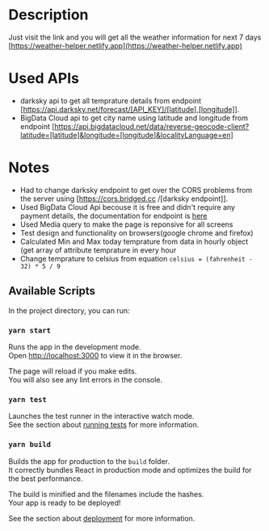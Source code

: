 # Description
Just visit the link and you will get all the weather information for next 7 days  [https://weather-helper.netlify.app](https://weather-helper.netlify.app) 
# Used APIs 
- darksky api to get all temprature details from endpoint [https://api.darksky.net/forecast/[API_KEY]/[latitude],[longitude]].
- BigData Cloud api to get city name using latitude and longitude from endpoint [https://api.bigdatacloud.net/data/reverse-geocode-client?latitude=[latitude]&longitude=[longitude]&localityLanguage=en]

# Notes 
- Had to change darksky endpoint to get over the CORS problems from the server using  [https://cors.bridged.cc /[darksky endpoint]].
- Used BigData Cloud Api becouse it is free and didn't require any payment details, the documentation for endpoint is [here](https://www.bigdatacloud.com/geocoding-apis/free-reverse-geocode-to-city-api)
- Used Media query to make the page is reponsive for all screens
- Test design and functionality on browsers(google chrome and firefox)
- Calculated Min and Max today temprature from data in hourly object (get array of attribute temprature in every hour
- Change temprature to celsius from equation `celsius = (fahrenheit - 32) * 5 / 9`  


## Available Scripts

In the project directory, you can run:

### `yarn start`

Runs the app in the development mode.\
Open [http://localhost:3000](http://localhost:3000) to view it in the browser.

The page will reload if you make edits.\
You will also see any lint errors in the console.

### `yarn test`

Launches the test runner in the interactive watch mode.\
See the section about [running tests](https://facebook.github.io/create-react-app/docs/running-tests) for more information.

### `yarn build`

Builds the app for production to the `build` folder.\
It correctly bundles React in production mode and optimizes the build for the best performance.

The build is minified and the filenames include the hashes.\
Your app is ready to be deployed!

See the section about [deployment](https://facebook.github.io/create-react-app/docs/deployment) for more information.

